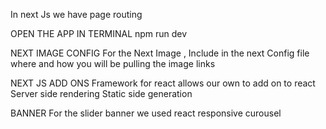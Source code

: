 
In next Js we have page routing 


OPEN THE APP IN TERMINAL 
npm run dev

NEXT IMAGE CONFIG
For the Next Image , Include in the next Config file where and how you will be pulling the image links



NEXT JS ADD ONS 
Framework for react  allows our own to add on to react
Server side rendering 
Static side generation


BANNER
For the slider banner we used react responsive curousel















